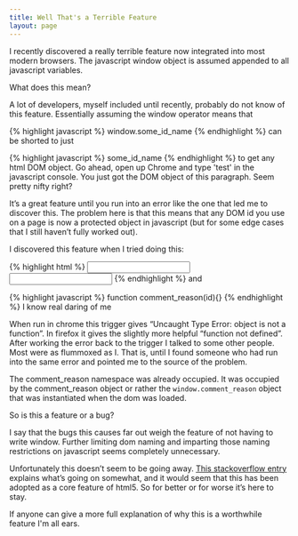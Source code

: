 ```yaml
---
title: Well That's a Terrible Feature
layout: page
---
```

I recently discovered a really terrible feature now integrated into most modern browsers. The javascript window object is assumed appended to all javascript variables.

What does this mean?

A lot of developers, myself included until recently, probably do not know of this feature. Essentially assuming the window operator means that

{% highlight javascript %}
window.some_id_name
{% endhighlight %}
can be shorted to just

{% highlight javascript %}
some_id_name
{% endhighlight %}
to get any html DOM object. Go ahead, open up Chrome and type 'test' in the javascript console.  You just got the DOM object of this paragraph.  Seem pretty nifty right?

It’s a great feature until you run into an error like the one that led me to discover this. The problem here is that this means that any DOM id you use on a page is now a protected object in javascript (but for some edge cases that I still haven’t fully worked out).

I discovered this feature when I tried doing this:

{% highlight html %}
<input onclick="’comment_reason(“$info[‘comment’]”)’/" type="’button’">
<input id="’comment_reason’/" type="’hidden’">
{% endhighlight %}
and

{% highlight javascript %}
function comment_reason(id){}
{% endhighlight %}
I know real daring of me

When run in chrome this trigger gives “Uncaught Type Error: object is not a function”. In firefox it gives the slightly more helpful “function not defined”. After working the error back to the trigger I talked to some other people.  Most were as flummoxed as I.  That is, until I found someone who had run into the same error and pointed me to the source of the problem.

The comment\_reason namespace was already occupied.  It was occupied by the comment\_reason object or rather the `window.comment_reason` object that was instantiated when the dom was loaded.

So is this a feature or a bug?

I say that the bugs this causes far out weigh the feature of not having to write window. Further limiting dom naming and imparting those naming restrictions on javascript seems completely unnecessary.

Unfortunately this doesn’t seem to be going away. [This stackoverflow entry](http://stackoverflow.com/questions/1415747/javascript-function-and-form-name-conflict) explains what’s going on somewhat, and it would seem that this has been adopted as a core feature of html5. So for better or for worse it’s here to stay.

If anyone can give a more full explanation of why this is a worthwhile feature I'm all ears.
